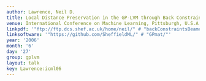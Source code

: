 ```yaml
---
author: Lawrence, Neil D.
title: Local Distance Preservation in the GP-LVM through Back Constraints
venue: International Conference on Machine Learning, Pittsburgh, U.S.A.
linkpdf: '"ftp://ftp.dcs.shef.ac.uk/home/neil/" # "backConstraintsBeamer.pdf"'
linksoftware: '"https://github.com/SheffieldML/" # "GPmat/"'
year: '2006'
month: '6'
day: '27'
group: gplvm
layout: talk
key: Lawrence:icml06
---
```

